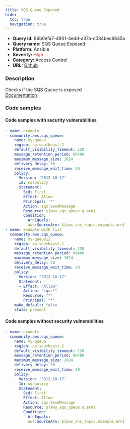```yaml
---
title: SQS Queue Exposed
hide:
  toc: true
  navigation: true
---
```


<style>
  .highlight .hll {
    background-color: #ff171742;
  }
  .md-content {
    max-width: 1100px;
    margin: 0 auto;
  }
</style>

-   **Query id:** 86b0efa7-4901-4edd-a37a-c034bec6645a
-   **Query name:** SQS Queue Exposed
-   **Platform:** Ansible
-   **Severity:** <span style="color:#bb2124">High</span>
-   **Category:** Access Control
-   **URL:** [Github](https://github.com/Checkmarx/kics/tree/master/assets/queries/ansible/aws/sqs_queue_exposed)

### Description
Checks if the SQS Queue is exposed<br>
[Documentation](https://docs.ansible.com/ansible/latest/collections/community/aws/sqs_queue_module.html#parameter-policy)

### Code samples
#### Code samples with security vulnerabilities
```yaml title="Positive test num. 1 - yaml file" hl_lines="10 31"
- name: example
  community.aws.sqs_queue:
    name: my-queue
    region: ap-southeast-2
    default_visibility_timeout: 120
    message_retention_period: 86400
    maximum_message_size: 1024
    delivery_delay: 30
    receive_message_wait_time: 20
    policy:
      Version: '2012-10-17'
      Id: sqspolicy
      Statement:
        Sid: First
        Effect: Allow
        Principal: '*'
        Action: sqs:SendMessage
        Resource: ${aws_sqs_queue.q.arn}
        Condition:
          ArnEquals:
          aws:SourceArn: ${aws_sns_topic.example.arn}
- name: example with list
  community.aws.sqs_queue:
    name: my-queue12
    region: ap-southeast-1
    default_visibility_timeout: 120
    message_retention_period: 86400
    maximum_message_size: 1024
    delivery_delay: 30
    receive_message_wait_time: 20
    policy:
      Version: "2012-10-17"
      Statement:
      - Effect: "Allow"
        Action: "sqs:*"
        Resource: "*"
        Principal: "*"
    make_default: false
    state: present

```


#### Code samples without security vulnerabilities
```yaml title="Negative test num. 1 - yaml file"
- name: example
  community.aws.sqs_queue:
    name: my-queue
    region: ap-southeast-2
    default_visibility_timeout: 120
    message_retention_period: 86400
    maximum_message_size: 1024
    delivery_delay: 30
    receive_message_wait_time: 20
    policy:
      Version: '2012-10-17'
      Id: sqspolicy
      Statement:
        Sid: First
        Effect: Allow
        Action: sqs:SendMessage
        Resource: ${aws_sqs_queue.q.arn}
        Condition:
          ArnEquals:
          aws:SourceArn: ${aws_sns_topic.example.arn}

```
